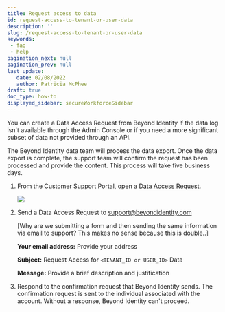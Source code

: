 ```yaml
---
title: Request access to data
id: request-access-to-tenant-or-user-data
description: ''
slug: /request-access-to-tenant-or-user-data
keywords: 
 - faq
 - help
pagination_next: null
pagination_prev: null
last_update: 
   date: 02/08/2022
   author: Patricia McPhee
draft: true
doc_type: how-to
displayed_sidebar: secureWorkforceSidebar
---  
```


You can create a Data Access Request from Beyond Identity if the data log isn't available through the Admin Console or if you need a more significant subset of data not provided through an API. 

The Beyond Identity data team will process the data export. Once the data export is complete, the support team will confirm the request has been processed and provide the content. This process will take five business days.


1. From the Customer Support Portal, open a [Data Access Request](https://support.beyondidentity.com/hc/en-us/requests/new?ticket_form_id=6747444827927). 

    ![](/images/admin/data_request.PNG)

2. Send a Data Access Request to support@beyondidentity.com  

   [Why are we submitting a form and then sending the same information via email to support?  This makes no sense because this is double..]

   **Your email address:** Provide your address

   **Subject:** Request Access for `<TENANT_ID or USER_ID>` Data  

   **Message:** Provide a brief description and justification

3. Respond to the confirmation request that Beyond Identity sends. The confirmation request is sent to the individual associated with the account. Without a response, Beyond Identity can't proceed.



